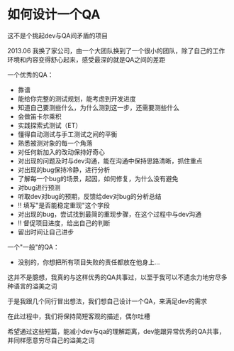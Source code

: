 如何设计一个QA
==================

这不是个挑起dev与QA间矛盾的项目

2013.06 我换了家公司，由一个大团队换到了一个很小的团队，除了自己的工作环境和内容变得舒心起来，感受最深的就是QA之间的差距

一个优秀的QA：

* 靠谱
* 能给你完整的测试规划，能考虑到开发进度
* 知道自己要测些什么，为什么测到这一步，还需要测些什么
* 会做笛卡尔乘积
* 实践探索式测试（ET）
* 懂得自动测试与手工测试之间的平衡
* 熟悉被测对象的每一个角落
* 对任何新加入的改动保持好奇心
* 对出现的问题及时与dev沟通，能在沟通中保持思路清晰，抓住重点
* 对出现的bug保持冷静，进行分析
* 了解每一个bug的场景，起因，如何修复，为什么没有避免
* 对bug进行预测
* 听取dev对bug的预期，反馈给dev对bug的分析总结
* !! 填写"是否能稳定重现"这个字段
* 对出现的bug，尝试找到最简的重现步骤，在这个过程中与dev沟通
* !! 督促项目进度，给出自己的判断
* 留出时间让自己进步

一个"一般"的QA：

* 没别的，你想把所有项目失败的责任都放在他身上...

这并不是臆想，我真的与这样优秀的QA共事过，以至于我可以不遗余力地穷尽多种语言的溢美之词

于是我跟几个同行冒出想法，我们想自己设计一个QA，来满足dev的需求

在此过程中，我们将保持简短客观的描述，偶尔吐槽

希望通过这些短篇，能减小dev与qa的理解距离，dev能跟异常优秀的QA共事，并同样愿意穷尽自己的溢美之词